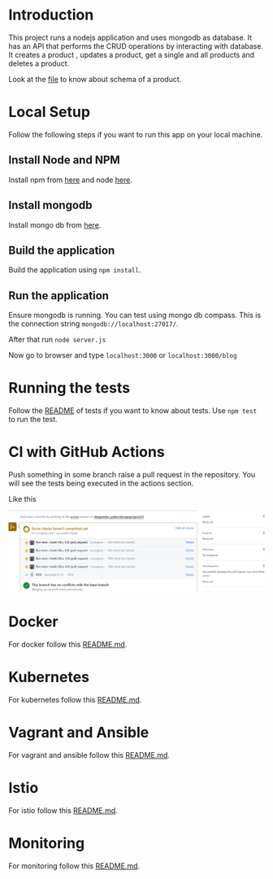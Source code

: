 # Introduction

This project runs a nodejs application and uses mongodb as database. It has an API that performs the CRUD operations by interacting with database. It creates a product , updates a product, get a single and all products and deletes a product.

Look at the [file](models/productModel.js) to know about schema of a product.

# Local Setup

Follow the following steps if you want to run this app on your local machine.
## Install Node and NPM

Install npm from [here](https://radixweb.com/blog/installing-npm-and-nodejs-on-windows-and-mac)  and node  [here](https://nodejs.org/en/download/package-manager).

## Install mongodb 

Install mongo db from [here](https://www.mongodb.com/docs/manual/installation/).

## Build the application 

Build the application using `npm install`.

## Run the application 

Ensure mongodb is running. You can test using mongo db compass. This is the connection string 
`mongodb://localhost:27017/`. 

After that run `node server.js`

Now go to browser and type `localhost:3000` or `localhost:3000/blog`
 
# Running the tests

Follow the [README](tests/README.md) of tests if you want to know about tests. 
Use `npm test` to run the test.


# CI with GitHub Actions

Push something in some branch raise a pull request in the repository. You will see the tests being executed in the actions section.

Like this

![alt text](images/actions.png)

# Docker 

For docker follow this [README.md](docker/README.md).

# Kubernetes 

For kubernetes follow this [README.md](kubernetes/README.md).

# Vagrant and Ansible 

For vagrant and ansible follow this [README.md](iac/README.md).

# Istio
For istio follow this [README.md](istio/README.md).


# Monitoring
For monitoring follow this [README.md](monitoring/README.md).
